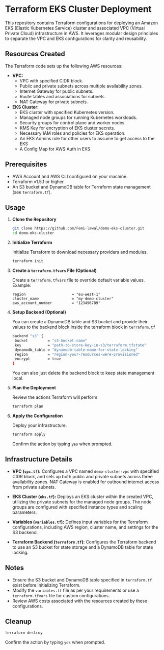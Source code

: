 # Terraform EKS Cluster Deployment

This repository contains Terraform configurations for deploying an Amazon EKS (Elastic Kubernetes Service) cluster and associated VPC (Virtual Private Cloud) infrastructure in AWS. It leverages modular design principles to separate the VPC and EKS configurations for clarity and reusability.

## Resources Created

The Terraform code sets up the following AWS resources:

- **VPC:**
  - VPC with specified CIDR block.
  - Public and private subnets across multiple availability zones.
  - Internet Gateway for public subnets.
  - Route tables and associations for subnets.
  - NAT Gateway for private subnets.
- **EKS Cluster:**
  - EKS cluster with specified Kubernetes version.
  - Managed node groups for running Kubernetes workloads.
  - Security groups for control plane and worker nodes
  - KMS Key for encryption of EKS cluster secrets.
  - Necessary IAM roles and policies for EKS operation.
  - An EKS Admins role for other users to assume to get access to the EKS
  - A Config Map for AWS Auth in EKS

## Prerequisites

- AWS Account and AWS CLI configured on your machine.
- Terraform v1.5.1 or higher.
- An S3 bucket and DynamoDB table for Terraform state management (see `terraform.tf`).

## Usage

1. **Clone the Repository**

   ```bash
   git clone https://github.com/Femi-lawal/demo-eks-cluster.git
   cd demo-eks-cluster
   ```

2. **Initialize Terraform**

   Initialize Terraform to download necessary providers and modules.

   ```bash
   terraform init
   ```

3. **Create a `terraform.tfvars` File (Optional)**

   Create a `terraform.tfvars` file to override default variable values. Example:

   ```hcl
   region                     = "eu-west-1"
   cluster_name               = "my-demo-cluster"
   aws_account_number         = "123456789"
   ```

4. **Setup Backend (Optional)**

   You can create a DynamoDB table and S3 bucket and provide their values to the backend block inside the terraform block in `terraform.tf`

   ```bash
   backend "s3" {
    bucket         = "s3-bucket-name"
    key            = "path-to-store-key-in-s3/terraform.tfstate"
    dynamodb_table = "dynamodb-table-name-for-state-locking"
    region         = "region-your-resources-were-provisioned"
    encrypt        = true
   }
   ```

   You can also just delete the backend block to keep state management local.

5. **Plan the Deployment**

   Review the actions Terraform will perform.

   ```bash
   terraform plan
   ```

6. **Apply the Configuration**

   Deploy your infrastructure.

   ```bash
   terraform apply
   ```

   Confirm the action by typing `yes` when prompted.

## Infrastructure Details

- **VPC (`vpc.tf`):** Configures a VPC named `demo-cluster-vpc` with specified CIDR block, and sets up both public and private subnets across three availability zones. NAT Gateway is enabled for outbound internet access from private subnets.

- **EKS Cluster (`eks.tf`):** Deploys an EKS cluster within the created VPC, utilizing the private subnets for the managed node groups. The node groups are configured with specified instance types and scaling parameters.

- **Variables (`variables.tf`):** Defines input variables for the Terraform configurations, including AWS region, cluster name, and settings for the S3 backend.

- **Terraform Backend (`terraform.tf`):** Configures the Terraform backend to use an S3 bucket for state storage and a DynamoDB table for state locking.

## Notes

- Ensure the S3 bucket and DynamoDB table specified in `terraform.tf` exist before initializing Terraform.
- Modify the `variables.tf` file as per your requirements or use a `terraform.tfvars` file for custom configurations.
- Review AWS costs associated with the resources created by these configurations.

## Cleanup

```bash
terraform destroy
```

Confirm the action by typing `yes` when prompted.
